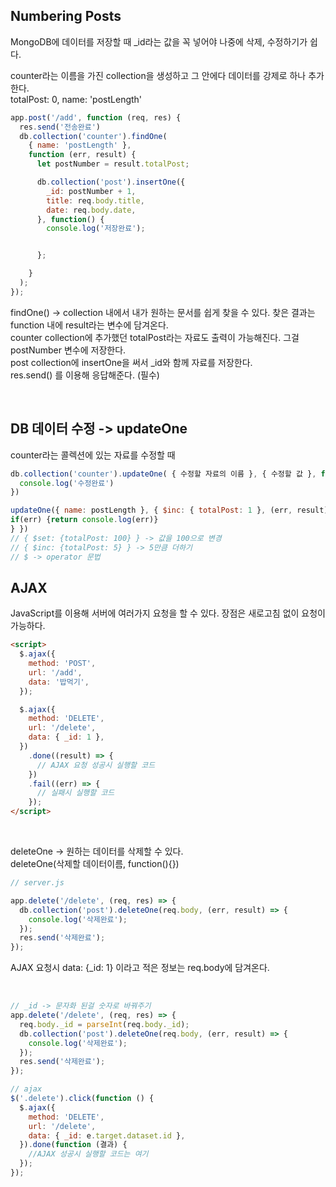 ## Numbering Posts

MongoDB에 데이터를 저장할 때 \_id라는 값을 꼭 넣어야 나중에 삭제, 수정하기가 쉽다. <br>

counter라는 이름을 가진 collection을 생성하고 그 안에다 데이터를 강제로 하나 추가한다. <br>
totalPost: 0, name: 'postLength'

```js
app.post('/add', function (req, res) {
  res.send('전송완료')
  db.collection('counter').findOne(
    { name: 'postLength' },
    function (err, result) {
      let postNumber = result.totalPost;

      db.collection('post').insertOne({
        _id: postNumber + 1,
        title: req.body.title,
        date: req.body.date,
      }, function() {
        console.log('저장완료');


      };

    }
  );
});
```

findOne() -> collection 내에서 내가 원하는 문서를 쉽게 찾을 수 있다. 찾은 결과는 function 내에 result라는 변수에 담겨온다. <br>
counter collection에 추가했던 totalPost라는 자료도 출력이 가능해진다. 그걸 postNumber 변수에 저장한다. <br>
post collection에 insertOne을 써서 \_id와 함께 자료를 저장한다. <br>
res.send() 를 이용해 응답해준다. (필수)

<br>

## DB 데이터 수정 -> updateOne

counter라는 콜렉션에 있는 자료를 수정할 때

```js
db.collection('counter').updateOne( { 수정할 자료의 이름 }, { 수정할 값 }, function(err, result) {
  console.log('수정완료')
})

updateOne({ name: postLength }, { $inc: { totalPost: 1 }, (err, result) => {
if(err) {return console.log(err)}
} })
// { $set: {totalPost: 100} } -> 값을 100으로 변경
// { $inc: {totalPost: 5} } -> 5만큼 더하기
// $ -> operator 문법
```

## AJAX

JavaScript를 이용해 서버에 여러가지 요청을 할 수 있다. 장점은 새로고침 없이 요청이 가능하다.

```html
<script>
  $.ajax({
    method: 'POST',
    url: '/add',
    data: '밥먹기',
  });

  $.ajax({
    method: 'DELETE',
    url: '/delete',
    data: { _id: 1 },
  })
    .done((result) => {
      // AJAX 요청 성공시 실행할 코드
    })
    .fail((err) => {
      // 실패시 실행할 코드
    });
</script>
```

<br>

deleteOne -> 원하는 데이터를 삭제할 수 있다. <br>
deleteOne(삭제할 데이터이름, function(){})

```js
// server.js

app.delete('/delete', (req, res) => {
  db.collection('post').deleteOne(req.body, (err, result) => {
    console.log('삭제완료');
  });
  res.send('삭제완료');
});
```

AJAX 요청시 data: {\_id: 1} 이라고 적은 정보는 req.body에 담겨온다.

<br>

```js
// _id -> 문자화 된걸 숫자로 바꿔주기
app.delete('/delete', (req, res) => {
  req.body._id = parseInt(req.body._id);
  db.collection('post').deleteOne(req.body, (err, result) => {
    console.log('삭제완료');
  });
  res.send('삭제완료');
});

// ajax
$('.delete').click(function () {
  $.ajax({
    method: 'DELETE',
    url: '/delete',
    data: { _id: e.target.dataset.id },
  }).done(function (결과) {
    //AJAX 성공시 실행할 코드는 여기
  });
});
```
